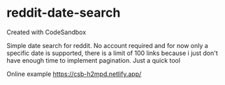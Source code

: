 # reddit-date-search
Created with CodeSandbox


Simple date search for reddit. No account required and for now only a specific date is supported, there is a limit of 100 links because i just don't have enough time to implement pagination. Just a quick tool

Online example https://csb-h2mpd.netlify.app/
